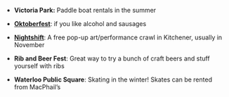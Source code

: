 <!-- TITLE: Seasonal Events -->
<!-- SUBTITLE: Some things happen during certain times of those year. These are those things. -->

* **Victoria Park:** Paddle boat rentals in the summer

* [**Oktoberfest**](http://www.oktoberfest.ca/): if you like alcohol and sausages

* [**Nightshift**](http://nightshiftwr.ca/): A free pop-up art/performance crawl in Kitchener, usually in November

* **Rib and Beer Fest**: Great way to try a bunch of craft beers and stuff yourself with ribs

* **Waterloo Public Square**: Skating in the winter! Skates can be rented from MacPhail’s
